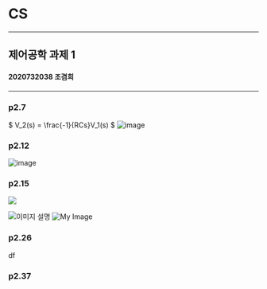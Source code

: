 # CS
---
## 제어공학 과제 1
#### 2020732038 조겸희

---
### p2.7
   
$ V_2(s) = \frac{-1}{RCs}V_1(s) $
![image](https://github.com/user-attachments/assets/e8a7e248-11a0-4259-9d1d-cc4d26bb57f5)

### p2.12
   
![image](https://github.com/user-attachments/assets/0866dac8-2fde-44b6-8333-71f3952d33aa)

### p2.15
![](https://drive.google.com/uc?id=187jRy0bazE6G48fcPosYX0RxyyZb8RJGd)

![이미지 설명](https://drive.google.com/uc?id=187jRy0bazE6G48fcPosYX0RxyyZb8RJGd)
   ![My Image](https://raw.githubusercontent.com/gmlruawh/CS/branch/path_to_image/image.jpg)

### p2.26
df
### p2.37
